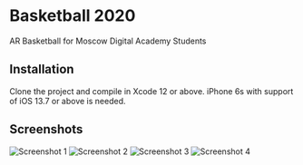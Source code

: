 # Basketball 2020

AR Basketball for Moscow Digital Academy Students

## Installation

Clone the project and compile in Xcode 12 or above. iPhone 6s with support of iOS 13.7 or above is needed.

## Screenshots

![Screenshot 1](https://github.com/VladimirShevtsov76/Basketball-2020/blob/main/Basketball%202020/Screenshots/Screenshot01.png?raw=true)
![Screenshot 2](https://github.com/VladimirShevtsov76/Basketball-2020/blob/main/Basketball%202020/Screenshots/Screenshot02.png?raw=true)
![Screenshot 3](https://github.com/VladimirShevtsov76/Basketball-2020/blob/main/Basketball%202020/Screenshots/Screenshot03.png?raw=true)
![Screenshot 4](https://github.com/VladimirShevtsov76/Basketball-2020/blob/main/Basketball%202020/Screenshots/Screenshot04.png?raw=true)
